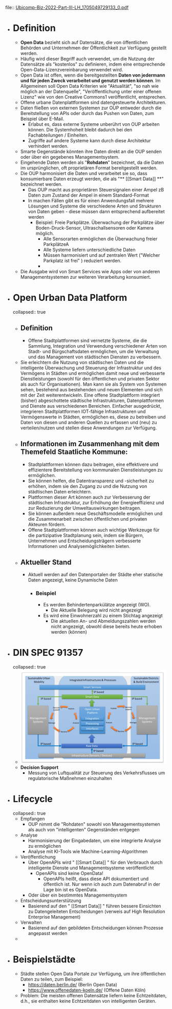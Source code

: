 file:: [Ubicomp-Biz-2022-Part-III-LH_1705049729133_0.pdf](../assets/Ubicomp-Biz-2022-Part-III-LH_1705049729133_0.pdf)

- # Definition
	- **Open Data** bezieht sich auf Datensätze, die von öffentlichen Behörden und Unternehmen der Öffentlichkeit zur Verfügung gestellt werden.
	- Häufig wird dieser Begriff auch verwendet, um die Nutzung der Datensätze als "kostenlos" zu definieren, indem eine entsprechende Open-Data-Lizenzvereinbarung verwendet wird.
	- Open Data ist offen, wenn die bereitgestellten **Daten von jedermann und für jeden Zweck verarbeitet und genutzt werden können**. Im Allgemeinen soll Open Data Kriterien wie "Aktualität", "so nah wie möglich an der Datenquelle", "Veröffentlichung unter einer offenen Lizenz" wie von den Creative Commons1 veröffentlicht, entsprechen.
	- Offene urbane Datenplattformen sind datengesteuerte Architekturen.
	- Daten fließen von externen Systemen zur OUP entweder durch die Bereitstellung von APIs oder durch das Pushen von Daten, zum Beispiel über E-Mail.
		- Erlabut es, dass externe Systeme unberührt von OUP arbeiten können. Die Systemhoheit bleibt dadurch bei den Fachabteilungen / Einheiten.
		- Zugriffe auf andere Systeme kann durch diese Architektur verhindert werden.
	- Smarte Gegenstände könnten ihre Daten direkt an die OUP senden oder über ein gegebenes Managementsystem.
	- Eingehende Daten werden als "**Rohdaten**" bezeichnet, da die Daten im ursprünglichen, oft proprietären Format bereitgestellt werden.
	- Die OUP harmonisiert die Daten und verarbeitet sie so, dass konsumierbare Daten erzeugt werden, die als "** [[Smart Data]] **" bezeichnet werden.
		- Das OUP macht aus proprietären Steuersignalen einer Ampel zB Daten zum Zustand der Ampel in einem Standard-Format
		- In machen Fällen gibt es für einen Anwendungsfall mehrere Lösungen und Systeme die verschiedene Arten und Strukturen von Daten geben - diese müssen dann entsprechend aufbereitet werden
			- Beispiel: Freie Parkplätze. Überwachung der Parkplätze über Boden-Druck-Sensor, Ultraschallsensoren oder Kamera möglich.
				- Alle Sensorarten ermöglichen die Überwachung freier ParkplätzeA
				- Alle Systeme liefern unterschiedliche Daten
				- Müssen harmonisiert und auf zentralen Wert ("Welcher Parkplatz ist frei" ) reduziert werden.
				-
	- Die Ausgabe wird von Smart Services wie Apps oder von anderen Managementsystemen zur weiteren Verarbeitung konsumiert.
- # Open Urban Data Platform
  collapsed:: true
	- ## Definition
		- Offene Stadtplattformen sind vernetzte Systeme, die die Sammlung, Integration und Verwendung verschiedener Arten von Stadt- und Bürgschaftsdaten ermöglichen, um die Verwaltung und das Management von städtischen Diensten zu verbessern.
	- Sie erleichtern die Nutzung von städtischen Daten und die intelligente Überwachung und Steuerung der Infrastruktur und des Vermögens in Städten und ermöglichen damit neue und verbesserte Dienstleistungen (sowohl für den öffentlichen und privaten Sektor als auch für Organisationen). Man kann sie als System von Systemen sehen, bestehend aus bestehenden und neuen Elementen und sich mit der Zeit weiterentwickeln. Eine offene Stadtplattform integriert (bisher) abgeschottete städtische Infrastrukturen, Datenplattformen und Dienste aus verschiedenen Bereichen. Einfacher ausgedrückt, integrieren Stadtplattformen IOT-fähige Infrastrukturen und Vermögenswerte in Städten, ermöglichen es, diese zu betreiben und Daten von diesen und anderen Quellen zu erfassen und (neu) zu verteilen/nutzen und stellen diese Anwendungen zur Verfügung.
	- ## Informationen im Zusammenhang mit dem Themefeld Staatliche Kommune:
		- Stadtplattformen können dazu beitragen, eine effektivere und effizientere Bereitstellung von kommunalen Dienstleistungen zu ermöglichen.
		- Sie können helfen, die Datentransparenz und -sicherheit zu erhöhen, indem sie den Zugang zu und die Nutzung von städtischen Daten erleichtern.
		- Plattformen dieser Art können auch zur Verbesserung der städtischen Infrastruktur, zur Erhöhung der Energieeffizienz und zur Reduzierung der Umweltauswirkungen beitragen.
		- Sie können außerdem neue Geschäftsmodelle ermöglichen und die Zusammenarbeit zwischen öffentlichen und privaten Akteuren fördern.
		- Offene Stadtplattformen können auch wichtige Werkzeuge für die partizipative Stadtplanung sein, indem sie Bürgern, Unternehmen und Entscheidungsträgern verbesserte Informationen und Analysemöglichkeiten bieten.
	- ## Aktueller Stand
		- Aktuell werden auf den Datenportalen der Städte eher statische Daten angezeigt, keine Dynamische Daten
			- ### Beispiel
				- Es werden Behindertenparkülätze angezeigt (WO).
					- Die Aktuelle Belegung wird nicht angezeigt
				- Es wird eine Einwohnerzahl zu einem Stichtag angezeigt
					- Die aktuellen An- und Abmeldungszahlen werden nicht angezeigt, obwohl diese bereits heute erhoben werden (können)
- # DIN SPEC 91357
  collapsed:: true
	- ![image.png](../assets/image_1705052420824_0.png)
	- **Decision Support**
		- Messung von Luftqualität zur Steuerung des Verkehrsflusses um regulatorische Maßnehmen einzuhalten
- # Lifecycle
  collapsed:: true
	- Empfangen
		- OUP nimmt die "Rohdaten" sowohl von Managementsystemen als auch von "intelligenten" Gegenständen entgegen
	- Analyse
		- Harmonisierung der Eingabedaten, um eine integrierte Analyse zu ermöglichen
		- Analyse mit KI-Tools wie Machine-Learning-Algorithmen
	- Veröffentlichung
		- Über OpenAPIs wird " [[Smart Data]] " für den Verbrauch durch intelligente Dienste und Managementsysteme veröffentlicht
			- OpenAPIs sind keine OpenData!
				- OpenAPIs heißt, dass diese API dokumentiert und öffentlich ist.
				  Nur wenn ich auch zum Datenabruf in der Lage bin ist es OpenData.
		- Oder über ein bestimmtes Managementsystem
	- Entscheidungsunterstützung
		- Basierend auf den " [[Smart Data]] " führen bessere Einsichten zu Datengeleiteten Entscheidungen (verweis auf High Resolution Enterprise Management)
	- Verwalten
		- Basierend auf den gebildeten Entscheidungen können Prozesse angepasst werden
	-
- # Beispielstädte
	- Städte stellen Open Data Portale zur Verfügung, um ihre öffentlichen Daten zu teilen, zum Beispiel:
		- https://daten.berlin.de/ (Berlin Open Data)
		- https://www.offenedaten-koeln.de/ (Offene Daten Köln)
	- Problem: Die meisten offenen Datensätze liefern keine Echtzeitdaten, d.h., sie enthalten keine Echtzeitdaten von intelligenten Geräten.